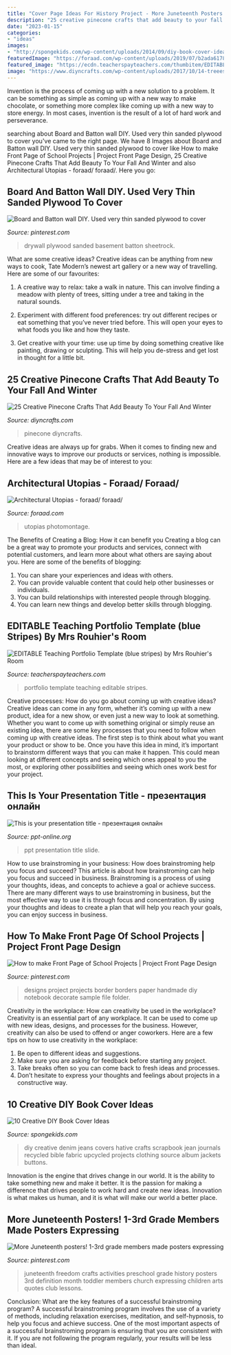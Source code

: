 ```yaml
---
title: "Cover Page Ideas For History Project - More Juneteenth Posters! 1-3rd Grade Members Made Posters Expressing"
description: "25 creative pinecone crafts that add beauty to your fall and winter"
date: "2023-01-15"
categories:
- "ideas"
images:
- "http://spongekids.com/wp-content/uploads/2014/09/diy-book-cover-ideas/3-jeans-book-cover.jpg"
featuredImage: "https://foraad.com/wp-content/uploads/2019/07/b2ada6178f8be5fa50dc8bffc9bdb958.jpg"
featured_image: "https://ecdn.teacherspayteachers.com/thumbitem/EDITABLE-Teaching-Portfolio-Template-blue-stripes--2652480-1500873507/original-2652480-3.jpg"
image: "https://www.diyncrafts.com/wp-content/uploads/2017/10/14-treees-484x1024.jpg"
---
```



Invention is the process of coming up with a new solution to a problem. It can be something as simple as coming up with a new way to make chocolate, or something more complex like coming up with a new way to store energy. In most cases, invention is the result of a lot of hard work and perseverance.

	

		
searching about Board and Batton wall DIY. Used very thin sanded plywood to cover you've came to the right page. We have 8 Images about Board and Batton wall DIY. Used very thin sanded plywood to cover like How to make Front Page of School Projects | Project Front Page Design, 25 Creative Pinecone Crafts That Add Beauty To Your Fall And Winter and also Architectural Utopias - foraad/ foraad/. Here you go:
		
    
## Board And Batton Wall DIY. Used Very Thin Sanded Plywood To Cover

<img loading=lazy src="https://i.pinimg.com/736x/7f/4f/3b/7f4f3bceb5a25bc65a03b7d57ee0433e.jpg" onerror="this.onerror=null;this.src='https://tse3.mm.bing.net/th?id=OIP.GkUKWaZzOlr4ks5aOovwcwHaJ3&amp;pid=15.1';" alt="Board and Batton wall DIY. Used very thin sanded plywood to cover">

_Source: pinterest.com_

>drywall plywood sanded basement batton sheetrock. 

	

What are some creative ideas?
Creative ideas can be anything from new ways to cook, Tate Modern’s newest art gallery or a new way of travelling. Here are some of our favourites:
1. A creative way to relax: take a walk in nature. This can involve finding a meadow with plenty of trees, sitting under a tree and taking in the natural sounds.

2. Experiment with different food preferences: try out different recipes or eat something that you’ve never tried before. This will open your eyes to what foods you like and how they taste.

3. Get creative with your time: use up time by doing something creative like painting, drawing or sculpting. This will help you de-stress and get lost in thought for a little bit.

    
## 25 Creative Pinecone Crafts That Add Beauty To Your Fall And Winter

<img loading=lazy src="https://www.diyncrafts.com/wp-content/uploads/2017/10/14-treees-484x1024.jpg" onerror="this.onerror=null;this.src='https://tse4.mm.bing.net/th?id=OIP.E8e51Hr95sEbocvZNppg8AHaPq&amp;pid=15.1';" alt="25 Creative Pinecone Crafts That Add Beauty To Your Fall And Winter">

_Source: diyncrafts.com_

>pinecone diyncrafts. 

	

Creative ideas are always up for grabs. When it comes to finding new and innovative ways to improve our products or services, nothing is impossible. Here are a few ideas that may be of interest to you: 

    
## Architectural Utopias - Foraad/ Foraad/

<img loading=lazy src="https://foraad.com/wp-content/uploads/2019/07/b2ada6178f8be5fa50dc8bffc9bdb958.jpg" onerror="this.onerror=null;this.src='https://tse3.mm.bing.net/th?id=OIP.0V2l4dYPJ0jcvRr806b1awHaFP&amp;pid=15.1';" alt="Architectural Utopias - foraad/ foraad/">

_Source: foraad.com_

>utopias photomontage. 

	

The Benefits of Creating a Blog: How it can benefit you
Creating a blog can be a great way to promote your products and services, connect with potential customers, and learn more about what others are saying about you. Here are some of the benefits of blogging:
1. You can share your experiences and ideas with others.
2. You can provide valuable content that could help other businesses or individuals.
3. You can build relationships with interested people through blogging.
4. You can learn new things and develop better skills through blogging.

    
## EDITABLE Teaching Portfolio Template (blue Stripes) By Mrs Rouhier&#039;s Room

<img loading=lazy src="https://ecdn.teacherspayteachers.com/thumbitem/EDITABLE-Teaching-Portfolio-Template-blue-stripes--2652480-1500873507/original-2652480-3.jpg" onerror="this.onerror=null;this.src='https://tse3.mm.bing.net/th?id=OIP.C2P2CsuTD2MAv8IY9YE4_AAAAA&amp;pid=15.1';" alt="EDITABLE Teaching Portfolio Template (blue stripes) by Mrs Rouhier&#039;s Room">

_Source: teacherspayteachers.com_

>portfolio template teaching editable stripes. 

	

Creative processes: How do you go about coming up with creative ideas?
Creative ideas can come in any form, whether it’s coming up with a new product, idea for a new show, or even just a new way to look at something. Whether you want to come up with something original or simply reuse an existing idea, there are some key processes that you need to follow when coming up with creative ideas. 
The first step is to think about what you want your product or show to be. Once you have this idea in mind, it’s important to brainstorm different ways that you can make it happen. This could mean looking at different concepts and seeing which ones appeal to you the most, or exploring other possibilities and seeing which ones work best for your project.

    
## This Is Your Presentation Title - презентация онлайн

<img loading=lazy src="http://cf.ppt-online.org/files/slide/s/sYqS0kEpUrH3KlBteaxPVJIdc5AmoLZ62NybQ1/slide-0.jpg" onerror="this.onerror=null;this.src='https://tse2.mm.bing.net/th?id=OIP.nM0XAuFaXoSkI-SDiYgtFAHaEJ&amp;pid=15.1';" alt="This is your presentation title - презентация онлайн">

_Source: ppt-online.org_

>ppt presentation title slide. 

	

How to use brainstroming in your business: How does brainstroming help you focus and succeed?
This article is about how brainstroming can help you focus and succeed in business. Brainstroming is a process of using your thoughts, ideas, and concepts to achieve a goal or achieve success. There are many different ways to use brainstroming in business, but the most effective way to use it is through focus and concentration. By using your thoughts and ideas to create a plan that will help you reach your goals, you can enjoy success in business.

    
## How To Make Front Page Of School Projects | Project Front Page Design

<img loading=lazy src="https://i.pinimg.com/736x/4b/bd/c4/4bbdc484d065b76b305215827c33c69b.jpg" onerror="this.onerror=null;this.src='https://tse1.mm.bing.net/th?id=OIP.FOmrslortdYMMIcZx5f2gAHaFj&amp;pid=15.1';" alt="How to make Front Page of School Projects | Project Front Page Design">

_Source: pinterest.com_

>designs project projects border borders paper handmade diy notebook decorate sample file folder. 

	

Creativity in the workplace: How can creativity be used in the workplace?
Creativity is an essential part of any workplace. It can be used to come up with new ideas, designs, and processes for the business. However, creativity can also be used to offend or anger coworkers. Here are a few tips on how to use creativity in the workplace: 
1. Be open to different ideas and suggestions.
2. Make sure you are asking for feedback before starting any project. 
3. Take breaks often so you can come back to fresh ideas and processes. 
4. Don’t hesitate to express your thoughts and feelings about projects in a constructive way.

    
## 10 Creative DIY Book Cover Ideas

<img loading=lazy src="http://spongekids.com/wp-content/uploads/2014/09/diy-book-cover-ideas/3-jeans-book-cover.jpg" onerror="this.onerror=null;this.src='https://tse3.mm.bing.net/th?id=OIP.FBeK-8gUpnrzpazYFuEQ-QHaJD&amp;pid=15.1';" alt="10 Creative DIY Book Cover Ideas">

_Source: spongekids.com_

>diy creative denim jeans covers hative crafts scrapbook jean journals recycled bible fabric upcycled projects clothing source album jackets buttons. 

	

Innovation is the engine that drives change in our world. It is the ability to take something new and make it better. It is the passion for making a difference that drives people to work hard and create new ideas. Innovation is what makes us human, and it is what will make our world a better place.

    
## More Juneteenth Posters! 1-3rd Grade Members Made Posters Expressing

<img loading=lazy src="https://i.pinimg.com/736x/e2/37/2c/e2372ceb65ece23416df778ee4cd0e9a--definition-of-freedom-emancipation.jpg" onerror="this.onerror=null;this.src='https://tse3.mm.bing.net/th?id=OIP.0osbnMYB3PMa0HQKwAHVXQHaJ4&amp;pid=15.1';" alt="More Juneteenth posters! 1-3rd grade members made posters expressing">

_Source: pinterest.com_

>juneteenth freedom crafts activities preschool grade history posters 3rd definition month toddler members church expressing children arts quotes club lessons. 

	

Conclusion: What are the key features of a successful brainstroming program?
A successful brainstroming program involves the use of a variety of methods, including relaxation exercises, meditation, and self-hypnosis, to help you focus and achieve success. One of the most important aspects of a successful brainstroming program is ensuring that you are consistent with it. If you are not following the program regularly, your results will be less than ideal.

